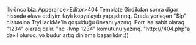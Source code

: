 İlk öncə biz:
Apperance>Editor>404 Template
Girdikdən sonra digər hissədə əlavə etdiyim
faylı kopyalayıb yapışdırırıq. Orada
yerləşən "$ip" hissəsinə TryHackMe'in 
qoşulduğu ünvanı yazırıq. Port isə 
sabit olaraq "1234" olaraq qalır.
"nc -lvnp 1234" komutunu yazırıq.
"http://<URL>/404.php"a daxil oluruq.
və budur artıq dinləmə başarılıdır :))
